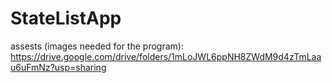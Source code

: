 # StateListApp

assests (images needed for the program): https://drive.google.com/drive/folders/1mLoJWL6ppNH8ZWdM9d4zTmLaau6uFmNz?usp=sharing 
